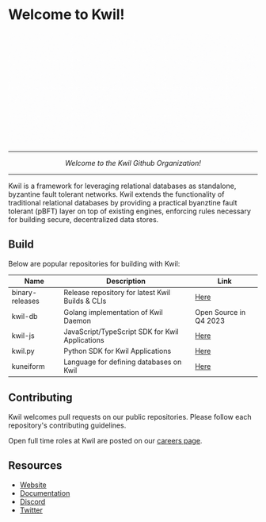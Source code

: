 # Welcome to Kwil!

![Masthead](../images/welcome-kwil.gif)

----
<p align="center">
<i>Welcome to the Kwil Github Organization!</i>
</p>

-----


Kwil is a framework for leveraging relational databases as standalone, byzantine fault tolerant networks. Kwil extends the functionality of traditional relational databases by providing a practical byanztine fault tolerant (pBFT) layer on top of existing engines, enforcing rules necessary for building secure, decentralized data stores.

## Build

Below are popular repositories for building with Kwil:

| Name | Description | Link |
|----------|----------|----------|
| binary-releases | Release repository for latest Kwil Builds & CLIs | [Here](https://github.com/kwilteam/binary-releases) |
| kwil-db | Golang implementation of Kwil Daemon | Open Source in Q4 2023 |
| kwil-js | JavaScript/TypeScript SDK for Kwil Applications | [Here](https://github.com/kwilteam/kwil-js) |
| kwil.py | Python SDK for Kwil Applications | [Here](https://github.com/kwilteam/kwil.py) |
| kuneiform |  Language for defining databases on Kwil | [Here](https://github.com/kwilteam/kuneiform) |

## Contributing

Kwil welcomes pull requests on our public repositories. Please follow each repository's contributing guidelines.

Open full time roles at Kwil are posted on our [careers page](https://www.kwil.com/careers).

## Resources

- [Website](https://www.kwil.com)
- [Documentation](https://docs.kwil.com)
- [Discord](https://discord.com/invite/HzRPZ59Kay)
- [Twitter](https://twitter.com/kwilteam)
